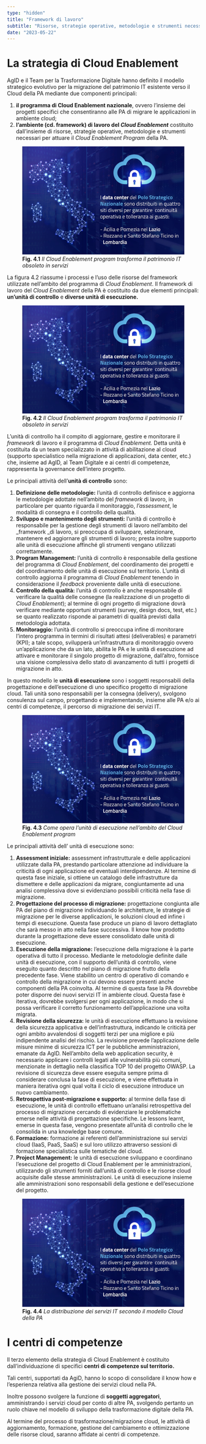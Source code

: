 ```yaml
---
type: "hidden"
title: "Framework di lavoro"
subtitle: "Risorse, strategie operative, metodologie e strumenti necessari per attuare il programma di abilitazione della PA."
date: "2023-05-22"
---
```


# La strategia di Cloud Enablement
AgID e il Team per la Trasformazione Digitale hanno definito il modello strategico evolutivo per la migrazione del patrimonio IT esistente verso il Cloud della PA mediante due componenti principali:
1. **il programma di Cloud Enablement nazionale**, ovvero l’insieme dei progetti specifici che consentiranno alle PA di migrare le applicazioni in ambiente cloud;
2. **l’ambiente (cd. framework) di lavoro del _Cloud Enablement_** costituito dall’insieme di risorse, strategie operative, metodologie e strumenti necessari per attuare il _Cloud Enablement Program_ della PA.

<div class="d-flex justify-content-center mb-3">
  <figure class="figure">
    <img src="/assets/polo-strategico-nazionale_1.jpg" class="figure-img img-fluid rounded" alt="Un'immagine generica segnaposto con angoli arrotondati in una figura.">
    <figcaption class="figure-caption"><b>Fig. 4.1</b> <i>Il Cloud Enablement program trasforma il patrimonio IT obsoleto in servizi</i></figcaption>
  </figure>
</div>

La figura 4.2 riassume i processi e l’uso delle risorse del framework utilizzate nell’ambito del programma di _Cloud Enablement_. Il framework di lavoro del _Cloud Enablement_ della PA è costituito da due elementi principali: **un’unità di controllo** e **diverse unità di esecuzione.**

<div class="d-flex justify-content-center mb-3">
  <figure class="figure">
    <img src="/assets/polo-strategico-nazionale_1.jpg" class="figure-img img-fluid rounded" alt="Un'immagine generica segnaposto con angoli arrotondati in una figura.">
    <figcaption class="figure-caption"><b>Fig. 4.2</b> <i>Il Cloud Enablement program trasforma il patrimonio IT obsoleto in servizi</i></figcaption>
  </figure>
</div>

L’unità di controllo ha il compito di aggiornare, gestire e monitorare il _framework_ di lavoro e il programma di _Cloud Enablement._ Detta unità è costituita da un team specializzato in attività di abilitazione al cloud (supporto specialistico nella migrazione di applicazioni, data center, etc.) che, insieme ad AgID, al Team Digitale e ai centri di competenze, rappresenta la governance dell’intero progetto.

Le principali attività dell’**unità di controllo** sono:
1. **Definizione delle metodologie:** l’unità di controllo definisce e aggiorna le metodologie adottate nell’ambito del _framework_ di lavoro, in particolare per quanto riguarda il monitoraggio, _l’assessment_, le modalità di consegna e il controllo della qualità.
2. **Sviluppo e mantenimento degli strumenti:** l’unità di controllo è responsabile per la gestione degli strumenti di lavoro nell’ambito del _framework _di lavoro, si preoccupa di sviluppare, selezionare, mantenere ed aggiornare gli strumenti di lavoro; presta inoltre supporto alle unità di esecuzione affinché gli strumenti vengano utilizzati correttamente.
3. **Program Management:** l’unità di controllo è responsabile della gestione del programma di _Cloud Enablement_, del coordinamento dei progetti e del coordinamento delle unità di esecuzione sul territorio. L’unità di controllo aggiorna il programma di _Cloud Enablement_ tenendo in considerazione il _feedback_ proveniente dalle unità di esecuzione.
4. **Controllo della qualità:** l’unità di controllo è anche responsabile di verificare la qualità delle consegne (la realizzazione di un progetto di _Cloud Enablement_); al termine di ogni progetto di migrazione dovrà verificare mediante opportuni strumenti (survey, design docs, test, etc.) se quanto realizzato risponde ai parametri di qualità previsti dalla metodologia adottata.
5. **Monitoraggio:** l’unità di controllo si preoccupa infine di monitorare l’intero programma in termini di risultati attesi (deliverables) e parametri (KPI); a tale scopo, svilupperà un’infrastruttura di monitoraggio ovvero un’applicazione che da un lato, abilita le PA e le unità di esecuzione ad attivare e monitorare il singolo progetto di migrazione, dall’altro, fornisce una visione complessiva dello stato di avanzamento di tutti i progetti di migrazione in atto.

In questo modello le **unità di esecuzione** sono i soggetti responsabili della progettazione e dell’esecuzione di uno specifico progetto di migrazione cloud. Tali unità sono responsabili per la consegna (delivery), svolgono consulenza sul campo, progettando e implementando, insieme alle PA e/o ai centri di competenze, il percorso di migrazione dei servizi IT.

<div class="d-flex justify-content-center mb-3">
  <figure class="figure">
    <img src="/assets/polo-strategico-nazionale_1.jpg" class="figure-img img-fluid rounded" alt="Un'immagine generica segnaposto con angoli arrotondati in una figura.">
    <figcaption class="figure-caption"><b>Fig. 4.3</b> <i>Come opera l’unità di esecuzione nell’ambito del Cloud Enablement program</i></figcaption>
  </figure>
</div>

Le principali attività dell’ unità di esecuzione sono:
1. **Assessment iniziale:** assessment infrastrutturale e delle applicazioni utilizzate dalla PA, prestando particolare attenzione ad individuare la criticità di ogni applicazione ed eventuali interdipendenze. Al termine di questa fase iniziale, si ottiene un catalogo delle infrastrutture da dismettere e delle applicazioni da migrare, congiuntamente ad una analisi complessiva dove si evidenziano possibili criticità nella fase di migrazione.
2. **Progettazione del processo di migrazione:** progettazione congiunta alle PA del piano di migrazione individuando le architetture, le strategie di migrazione per le diverse applicazioni, le soluzioni cloud ed infine i tempi di esecuzione. Questa fase produce un piano di lavoro dettagliato che sarà messo in atto nella fase successiva. Il know how prodotto durante la progettazione deve essere consolidato dalle unità di esecuzione.
3. **Esecuzione della migrazione:** l’esecuzione della migrazione è la parte operativa di tutto il processo. Mediante le metodologie definite dalle unità di esecuzione, con il supporto dell’unità di controllo, viene eseguito quanto descritto nel piano di migrazione frutto della precedente fase. Viene stabilito un centro di operativo di comando e controllo della migrazione in cui devono essere presenti anche componenti della PA coinvolta. Al termine di questa fase la PA dovrebbe poter disporre dei nuovi servizi IT in ambiente cloud. Questa fase è iterativa, dovrebbe svolgersi per ogni applicazione, in modo che si possa verificare il corretto funzionamento dell’applicazione una volta migrata.
4. **Revisione della sicurezza:** le unità di esecuzione effettuano la revisione della sicurezza applicativa e dell’infrastruttura, indicando le criticità per ogni ambito avvalendosi di soggetti terzi per una migliore e più indipendente analisi del rischio. La revisione prevede l’applicazione delle misure minime di sicurezza ICT per le pubbliche amministrazioni, emanate da AgID. Nell’ambito della web application security, è necessario applicare i controlli legati alle vulnerabilità più comuni, menzionate in dettaglio nella classifica TOP 10 del progetto OWASP. La revisione di sicurezza deve essere eseguita sempre prima di considerare conclusa la fase di esecuzione, e viene effettuata in maniera iterativa ogni qual volta il ciclo di esecuzione introduce un nuovo cambiamento.
5. **Retrospettiva post-migrazione e supporto:** al termine della fase di esecuzione, le unità di controllo effettuano un’analisi retrospettiva del processo di migrazione cercando di evidenziare le problematiche emerse nelle attività di progettazione specifiche. Le lessons learnt, emerse in questa fase, vengono presentate all’unità di controllo che le consolida in una knowledge base comune.
6. **Formazione:** formazione ai referenti dell’amministrazione sui servizi cloud (IaaS, PaaS, SaaS) e sul loro utilizzo attraverso sessioni di formazione specialistica sulle tematiche del cloud.
7. **Project Management:** le unità di esecuzione sviluppano e coordinano l’esecuzione del progetto di Cloud Enablement per le amministrazioni, utilizzando gli strumenti forniti dall’unità di controllo e le risorse cloud acquisite dalle stesse amministrazioni. Le unità di esecuzione insieme alle amministrazioni sono responsabili della gestione e dell’esecuzione del progetto.

<div class="d-flex justify-content-center mb-3">
  <figure class="figure">
    <img src="/assets/polo-strategico-nazionale_1.jpg" class="figure-img img-fluid rounded" alt="Un'immagine generica segnaposto con angoli arrotondati in una figura.">
    <figcaption class="figure-caption"><b>Fig. 4.4</b> <i>La distribuzione dei servizi IT secondo il modello Cloud della PA</i></figcaption>
  </figure>
</div>

# I centri di competenze
Il terzo elemento della strategia di Cloud Enablement è costituito dall’individuazione di specifici **centri di competenze sul territorio.**

Tali centri, supportati da AgiD, hanno lo scopo di consolidare il know how e l’esperienza relativa alla gestione dei servizi cloud nella PA.

Inoltre possono svolgere la funzione di **soggetti aggregatori**, amministrando i servizi cloud per conto di altre PA, svolgendo pertanto un ruolo chiave nel modello di sviluppo della trasformazione digitale della PA.

Al termine del processo di trasformazione/migrazione cloud, le attività di aggiornamento, formazione, gestione del cambiamento e ottimizzazione delle risorse cloud, saranno affidate ai centri di competenze.